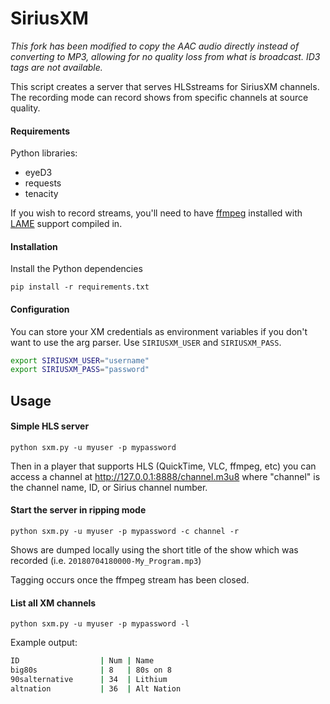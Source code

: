 # SiriusXM

*This fork has been modified to copy the AAC audio directly instead of converting to MP3,
allowing for no quality loss from what is broadcast. ID3 tags are not available.*

This script creates a server that serves HLSstreams for SiriusXM channels.
The recording mode can record shows from specific channels at source quality.

#### Requirements
Python libraries:
* eyeD3
* requests 
* tenacity

If you wish to record streams, you'll need to have [ffmpeg](https://www.ffmpeg.org/)
installed with [LAME](https://sourceforge.net/projects/lame/) support compiled in.

#### Installation
Install the Python dependencies

`pip install -r requirements.txt`


#### Configuration

You can store your XM credentials as environment variables if you don't want
to use the arg parser. Use `SIRIUSXM_USER` and `SIRIUSXM_PASS`.

```bash
export SIRIUSXM_USER="username"
export SIRIUSXM_PASS="password"
```

## Usage
#### Simple HLS server
`python sxm.py -u myuser -p mypassword`

Then in a player that supports HLS (QuickTime, VLC, ffmpeg, etc) you can
access a channel at http://127.0.0.1:8888/channel.m3u8 where "channel" is
the channel name, ID, or Sirius channel number.

#### Start the server in ripping mode
`python sxm.py -u myuser -p mypassword -c channel -r`

Shows are dumped locally using the short title
of the show which was recorded (i.e. `20180704180000-My_Program.mp3`)

Tagging occurs once the ffmpeg stream has been closed.


#### List all XM channels
`python sxm.py -u myuser -p mypassword -l`

Example output:

```bash
ID                  | Num | Name
big80s              | 8   | 80s on 8
90salternative      | 34  | Lithium
altnation           | 36  | Alt Nation
```
